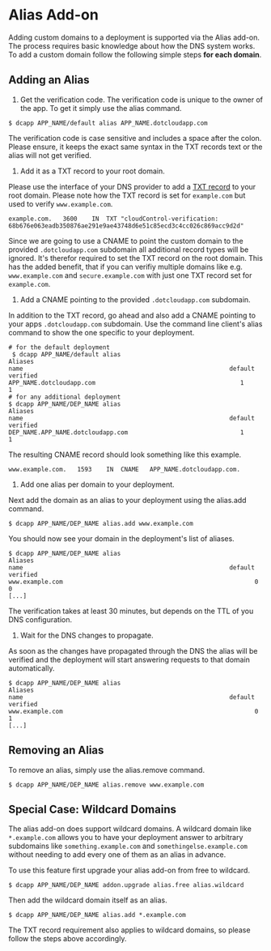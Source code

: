 # Alias Add-on

Adding custom domains to a deployment is supported via the Alias add-on. The
process requires basic knowledge about how the DNS system works. To add a
custom domain follow the following simple steps **for each domain**.


## Adding an Alias

 1. Get the verification code.
 The verification code is unique to the owner of the app. To get it simply use the alias command.

 ~~~
 $ dcapp APP_NAME/default alias APP_NAME.dotcloudapp.com
 ~~~

 The verification code is case sensitive and includes a space after the colon. Please ensure, it keeps the exact same syntax in the TXT records text or the alias will not get verified.

 1. Add it as a TXT record to your root domain.
 
 Please use the interface of your DNS provider to add a [TXT record](https://en.wikipedia.org/wiki/TXT_Record) to your root domain. Please note how the TXT record is set for `example.com` but used to verify `www.example.com`.
 
 ~~~
 example.com.	3600	IN	TXT	"cloudControl-verification: 68b676e063eadb350876ae291e9ae43748d6e51c85ecd3c4cc026c869acc9d2d"
 ~~~
 
 Since we are going to use a CNAME to point the custom domain to the provided `.dotcloudapp.com` subdomain all additional record types will be ignored. It's therefor required to set the TXT record on the root domain. This has the added benefit, that if you can verifiy multiple domains like e.g. `www.example.com` and `secure.example.com` with just one TXT record set for `example.com`.
 
 1. Add a CNAME pointing to the provided `.dotcloudapp.com` subdomain.
 
 In addition to the TXT record, go ahead and also add a CNAME pointing to your apps `.dotcloudapp.com` subdomain. Use the command line client's alias command to show the one specific to your deployment.
 
 ~~~
 # for the default deployment
  $ dcapp APP_NAME/default alias
 Aliases
 name                                                         default  verified
 APP_NAME.dotcloudapp.com                                        1        1
 # for any additional deployment
 $ dcapp APP_NAME/DEP_NAME alias
 Aliases
 name                                                         default  verified
 DEP_NAME.APP_NAME.dotcloudapp.com                               1        1
 ~~~
 
 The resulting CNAME record should look something like this example.
 
 ~~~
 www.example.com.	1593	IN	CNAME	APP_NAME.dotcloudapp.com.
 ~~~
 
 1. Add one alias per domain to your deployment.
 
 Next add the domain as an alias to your deployment using the alias.add command.
 
 ~~~
 $ dcapp APP_NAME/DEP_NAME alias.add www.example.com
 ~~~
 
 You should now see your domain in the deployment's list of aliases.
 
 ~~~
 $ dcapp APP_NAME/DEP_NAME alias
 Aliases
 name                                                         default  verified
 www.example.com                                                     0        0
 [...]
 ~~~
 
 The verification takes at least 30 minutes, but depends on the TTL of you DNS configuration.
 
 1. Wait for the DNS changes to propagate.

 As soon as the changes have propagated through the DNS the alias will be verified and the deployment will start answering requests to that domain automatically.
 
 ~~~
 $ dcapp APP_NAME/DEP_NAME alias
 Aliases
 name                                                         default  verified
 www.example.com                                                     0        1
 [...]
 ~~~
 
## Removing an Alias

To remove an alias, simply use the alias.remove command.

~~~
$ dcapp APP_NAME/DEP_NAME alias.remove www.example.com
~~~

## Special Case: Wildcard Domains

The alias add-on does support wildcard domains. A wildcard domain like `*.example.com` allows you to have your deployment answer to arbitrary subdomains like `something.example.com` and `somethingelse.example.com` without needing to add every one of them as an alias in advance.

To use this feature first upgrade your alias add-on from free to wildcard.

~~~
$ dcapp APP_NAME/DEP_NAME addon.upgrade alias.free alias.wildcard 
~~~

Then add the wildcard domain itself as an alias.

~~~
$ dcapp APP_NAME/DEP_NAME alias.add *.example.com
~~~

The TXT record requirement also applies to wildcard domains, so please follow the steps above accordingly.

